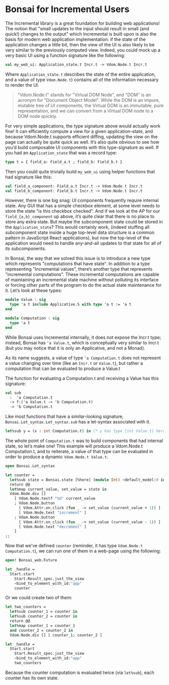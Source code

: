 # Bonsai for Incremental Users

The Incremental library is a great foundation for building web applications!
The notion that "small updates to the input should result in small (and quick!)
changes to the output" which Incremental is built upon is also the basis for
modern web application implementation: if the state of the application changes
a little bit, then the view of the UI is also likely to be very similar to the
previously computed view.  Indeed, you could mock up a very basic UI using a
function signature like the following:

```ocaml
val my_web_ui: Application_state.t Incr.t -> Vdom.Node.t Incr.t
```

Where `Application_state.t` describes the state of the entire application, and
a value of type `Vdom.Node.t`) contains all of the information necessary to
render the UI.

> "Vdom.Node.t" stands for "Virtual DOM Node", and "DOM" is an acronym for
> "Document Object Model".  While the DOM is an impure, mutable tree of UI
> components, the Virtual DOM is an immutable, pure representation, and we can
> convert from a Virtual DOM node to a DOM node quickly.

For very simple applications, the type signature above would actually work
fine!  It can efficiently compute a view for a given application-state, and
because Vdom.Node.t supports efficient diffing, updating the view on the page
can actually be quite quick as well.  It’s also quite obvious to see how you’d
build composable UI components with this type-signature as well.  If you had an
`Application_state` that was a record type:

```ocaml
type t = { field_a: Field_a.t ; field_b: Field_b.t }
```

Then you could quite trivially build `my_web_ui` using helper functions that had
signature like this:

```ocaml
val field_a_component: Field_a.t Incr.t -> Vdom.Node.t Incr.t
val field_b_component: Field_b.t Incr.t -> Vdom.Node.t Incr.t
```

However, there is one big snag: UI components frequently require internal
state.  Any GUI that has a simple checkbox element, at some level needs to
store the state "is this checkbox checked".  And if we look at the AP for our
`field_{a,b}_component` up above, it’s quite clear that there is no place to
store any extra state.  But maybe the subcomponent state could be stored in the
`Application_state`?  This would certainly work, (indeed stuffing all
subcomponent state inside a huge top-level data structure is a common pattern
in JavaScript React applications), but now the top-level of the application
would need to handle any-and-all updates to that state for all of its
subcomponents.

In Bonsai, the way that we solved this issue is to introduce a new type which
represents "computations that have state".  In addition to a type representing
"Incremental values", there’s another type that represents "incremental
computations".  These incremental computations are capable of maintaining an
incremental state machine without polluting its interface or forcing other
parts of the program to do the actual state maintenance for it.  Let’s look at
these types:

```ocaml
module Value : sig
  type 'a t include Applicative.S with type 'a t := 'a t
end

module Computation : sig
  type 'a t
end
```

While Bonsai uses Incremental internally, it does not expose the Incr.t type;
instead, Bonsai has `'a Value.t`, which is conceptually very similar to Incr.t
(but you may notice that it is only an Applicative, and not a Monad).

As its name suggests, a value of type `'a Computation.t` does not represent a
value changing over time (like an `Incr.t` or `Value.t`), but rather a
computation that can be evaluated to produce a Value.t

The function for evaluating a Computation.t and receiving a Value has this
signature:

```ocaml
val sub
  :  'a Computation.t
  -> f:('a Value.t -> 'b Computation.t)
  -> 'b Computation.t
```

Like most functions that have a similar-looking signature,
`Bonsai.Let_syntax.Let_syntax.sub` has a let-syntax associated with it.

```ocaml
let%sub y = (x : int Computation.t) in (* y has type [int Value.t] here *)
```

The whole point of `Computation.t` was to build components that had internal
state, so let’s make one!  This example will produce a Vdom.Node.t
Computation.t, and to reiterate, a value of that type can be evaluated in order
to produce a dynamic `Vdom.Node.t Value.t`.

```ocaml
open Bonsai.Let_syntax

let counter =
  let%sub state = Bonsai.state [%here] (module Int) ~default_model:0 in
  return @@
  let%map current_value, set_value = state in
  Vdom.Node.div []
    [ Vdom.Node.textf "%d" current_value
    ; Vdom.Node.button
      [ Vdom.Attr.on_click (fun _ -> set_value (current_value + 1)) ]
      [ Vdom.Node.text "increment" ]
    ; Vdom.Node.button
      [ Vdom.Attr.on_click (fun _ -> set_value (current_value - 1)) ]
      [ Vdom.Node.text "decrement" ]
    ]
;;
```

Now that we’ve defined `counter` (reminder, it has type `Vdom.Node.t
Computation.t`), we can run one of them in a web-page using the following:

```ocaml
open! Bonsai_web.Future

let _handle =
  Start.start
    Start.Result_spec.just_the_view
    ~bind_to_element_with_id:"app"
    counter
```

Or we could create two of them:

```ocaml
let two_counters =
  let%sub counter_1 = counter in
  let%sub counter_2 = counter in
  return @@
  let%map counter_1 = counter_1
  and counter_2 = counter_2 in
  Vdom.Node.div [] [ counter_1; counter_2 ]

let _handle =
  Start.start
    Start.Result_spec.just_the_view
    ~bind_to_element_with_id:"app"
    two_counters
```

Because the counter computation is evaluated twice (via `let%sub`), each
counter has its own state.
